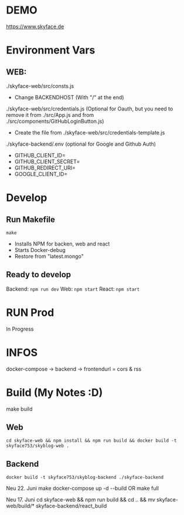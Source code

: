 # DEMO

https://www.skyface.de

# Environment Vars

## WEB:

./skyface-web/src/consts.js

- Change BACKENDHOST (With "/" at the end)

./skyface-web/src/credentials.js
(Optional for Oauth, but you need to remove it from ./src/App.js and from ./src/components/GitHubLoginButton.js)

- Create the file from ./skyface-web/src/credentials-template.js

./skyface-backend/.env (optional for Google and Github Auth)

- GITHUB_CLIENT_ID=
- GITHUB_CLIENT_SECRET=
- GITHUB_REDIRECT_URI=
- GOOGLE_CLIENT_ID=

# Develop

## Run Makefile

`make`

- Installs NPM for backen, web and react
- Starts Docker-debug
- Restore from "latest.mongo"

## Ready to develop

Backend: `npm run dev`
Web: `npm start`
React: `npm start`

# RUN Prod

In Progress

# INFOS

docker-compose -> backend -> frontendurl = cors & rss

# Build (My Notes :D)

make build

## Web

`cd skyface-web && npm install && npm run build && docker build -t skyface753/skyblog-web .`

## Backend

`docker build -t skyface753/skyblog-backend ./skyface-backend`

Neu 22. Juni
make
docker-compose up -d --build
OR
make full

Neu 17. Juni
cd skyface-web && npm run build && cd .. && mv skyface-web/build/\* skyface-backend/react_build
